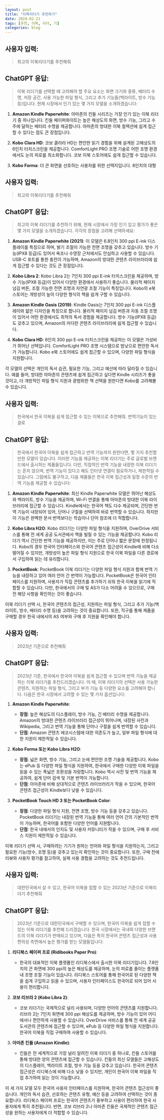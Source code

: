 ```yaml
---
layout: post
title: "이북리더기 추천하기"
date: 2024-02-21
tags: [추천, 이북, 리더, 기]
categories: blog
---
```


## 사용자 입력:
> 최고의 이북리더기를 추천해줘

## ChatGPT 응답:
> 이북 리더기를 선택할 때 고려해야 할 주요 요소는 화면 크기와 종류, 배터리 수명, 저장 공간, 사용 가능한 파일 형식, 그리고 추가 기능들(백라이트, 방수 기능 등)입니다. 현재 시장에서 인기 있는 몇 가지 모델을 소개하겠습니다:

1. **Amazon Kindle Paperwhite**: 아마존의 킨들 시리즈는 가장 인기 있는 이북 리더기 중 하나입니다. 킨들 페이퍼화이트는 높은 해상도의 화면, 방수 기능, 그리고 수 주에 달하는 배터리 수명을 제공합니다. 아마존의 방대한 이북 컬렉션에 쉽게 접근할 수 있다는 점도 큰 장점입니다.

2. **Kobo Clara HD**: 코보 클라라 HD는 편안한 읽기 경험을 위해 설계된 고해상도의 6인치 터치스크린을 제공합니다. ComfortLight PRO 조명 기술로 어떤 조명 환경에서도 눈의 피로를 최소화합니다. 코보 이북 스토어에도 쉽게 접근할 수 있습니다.

3. **Kobo Forma**: 더 큰 화면을 선호하는 사용자를 위한 선택지입니다. 8인치의 대형

## 사용자 입력:
> 최고의 이북리더기를 추천해줘

## ChatGPT 응답:
> 최고의 이북 리더기를 추천하기 위해, 현재 시장에서 가장 인기 있고 평가가 좋은 몇 가지 모델을 소개하겠습니다. 각각의 장점을 고려해 선택하세요:

1. **Amazon Kindle Paperwhite (2021)**: 이 모델은 6.8인치 300 ppi E-ink 디스플레이를 특징으로 하며, 밝기 조절이 가능한 전면 조명을 갖추고 있습니다. 방수 기능(IPX8 등급)도 있어서 욕조나 수영장 근처에서도 안심하고 사용할 수 있습니다. USB-C 포트를 통한 충전이 가능하며, Amazon의 방대한 콘텐츠 라이브러리에 쉽게 접근할 수 있다는 것도 큰 장점입니다.

2. **Kobo Libra 2**: Kobo Libra 2는 7인치 300 ppi E-ink 터치스크린을 제공하며, 방수 기능(IPX8 등급)이 있어서 다양한 환경에서 사용하기 좋습니다. 물리적 페이지 넘김 버튼, 조절 가능한 전면 조명과 자연광 조절 기능이 특징입니다. Kobo의 e북 스토어는 개방성이 높아 다양한 형식의 책을 쉽게 구할 수 있습니다.

3. **Amazon Kindle Oasis (2019)**: Kindle Oasis는 7인치 300 ppi E-ink 디스플레이와 얇은 디자인을 특징으로 합니다. 물리적 페이지 넘김 버튼과 자동 조절 조명이 있어서 어떤 환경에서도 최적의 독서 경험을 제공합니다. 방수 기능(IPX8 등급)도 갖추고 있으며, Amazon의 커다란 콘텐츠 라이브러리에 쉽게 접근할 수 있습니다.

4. **Kobo Clara HD**: 6인치 300 ppi E-ink 터치스크린을 제공하는 이 모델은 가성비가 뛰어난 선택입니다. ComfortLight PRO 조명 시스템으로 밤낮으로 편안한 독서가 가능합니다. Kobo e북 스토어에도 쉽게 접근할 수 있으며, 다양한 파일 형식을 지원합니다.

각 모델의 선택은 개인의 독서 습관, 필요한 기능, 그리고 예산에 따라 달라질 수 있습니다. 예를 들어, 방대한 아마존의 콘텐츠에 쉽게 접근하고 싶다면 Kindle 시리즈가 좋을 것이고, 더 개방적인 파일 형식 지원과 광범위한 책 선택을 원한다면 Kobo를 고려해볼 수 있습니다.

## 사용자 입력:
> 한국에서 한국 이북을 쉽게 접근할 수 있는 이북으로 추천해줘. 번역기능이 있는 걸로

## ChatGPT 응답:
> 한국에서 한국어 이북을 쉽게 접근하고 번역 기능까지 원한다면, 몇 가지 추천할 만한 모델이 있습니다. 이러한 기능을 제공하는 이북 리더기는 주로 글로벌 브랜드에서 출시하는 제품들입니다. 다만, 직접적인 번역 기능을 내장한 이북 리더기는 흔치 않으며, 번역 기능이 있다고 해도 인터넷 연결이 필요하거나, 제한적일 수 있습니다. 그럼에도 불구하고, 다음 제품들은 한국 이북 접근성과 일정 수준의 번역 기능을 제공할 수 있습니다:

1. **Amazon Kindle Paperwhite**: 최신 Kindle Paperwhite 모델은 뛰어난 해상도와 백라이트, 방수 기능을 제공하며, Wi-Fi 연결을 통해 아마존의 방대한 이북 라이브러리에 접근할 수 있습니다. Kindle에서는 한국어 책도 다수 제공되며, 간단한 번역 기능이 내장되어 있어, 단어나 구절을 선택하여 바로 번역할 수 있습니다. 하지만 이 기능은 완벽한 문서 번역보다는 학습이나 단어 참조에 더 적합합니다.

2. **Kobo Libra H2O**: Kobo 리더기는 다양한 파일 형식을 지원하며, OverDrive 서비스를 통해 전 세계 공공 도서관에서 책을 빌릴 수 있는 기능을 제공합니다. Kobo 리더기 역시 간단한 번역 기능을 제공하지만, 이는 주로 단어나 짧은 문장에 한정됩니다. Kobo의 경우 한국어 인터페이스와 한국어 콘텐츠 접근성이 Kindle에 비해 다소 떨어질 수 있지만, 개방성이 높은 파일 형식 지원으로 한국 이북 파일을 다른 경로에서 구입하여 읽는 데 유리합니다.

3. **PocketBook**: PocketBook 이북 리더기는 다양한 파일 형식 지원과 함께 번역 기능을 내장하고 있어 여러 언어 간 번역이 가능합니다. PocketBook은 한국어 인터페이스를 지원하며, 사용자가 직접 콘텐츠를 추가하기 쉬워 한국 이북을 읽기에 적합할 수 있습니다. 다만, 한국에서의 구매 및 AS가 다소 어려울 수 있으므로, 구매 전 해당 사항을 확인하는 것이 좋습니다.

이북 리더기 선택 시, 한국어 콘텐츠의 접근성, 지원하는 파일 형식, 그리고 추가 기능(백라이트, 방수, 배터리 수명 등)을 고려하는 것이 중요합니다. 또한, 직구를 통해 제품을 구매할 경우 한국 내에서의 AS 여부와 구매 후 지원을 확인해야 합니다.

## 사용자 입력:
> 2023년 기준으로 추천해줘

## ChatGPT 응답:
> 2023년 기준, 한국에서 한국어 이북을 쉽게 접근할 수 있으며 번역 기능을 제공하는 이북 리더기를 추천드리겠습니다. 이 때, 이북 리더기의 선택은 사용 가능한 콘텐츠, 지원하는 파일 형식, 그리고 부가 기능 등 다양한 요소를 고려해야 합니다. 다음은 한국 시장에서 고려할 수 있는 몇 가지 옵션입니다:

1. **Amazon Kindle Paperwhite**:
   - **장점**: 높은 해상도의 디스플레이, 방수 기능, 긴 배터리 수명을 제공합니다. Amazon의 방대한 콘텐츠 라이브러리 접근성이 뛰어나며, 내장된 사전과 Wikipedia, 그리고 번역 기능을 통해 단어나 구절을 쉽게 번역할 수 있습니다.
   - **단점**: Amazon 콘텐츠 에코시스템에 대한 의존도가 높고, 일부 파일 형식에 대한 지원이 제한적일 수 있습니다.

2. **Kobo Forma 또는 Kobo Libra H2O**:
   - **장점**: 넓은 화면, 방수 기능, 그리고 눈에 편안한 조명 기술을 제공합니다. Kobo는 ePub 등 다양한 파일 형식을 지원하여, 한국에서 구매한 다양한 이북 파일을 읽을 수 있는 폭넓은 호환성을 자랑합니다. Kobo 역시 사전 및 번역 기능을 제공하여, 쉽게 단어 검색 및 기본 번역이 가능합니다.
   - **단점**: 아마존에 비해 상대적으로 콘텐츠 라이브러리가 작을 수 있으며, 한국어 콘텐츠 접근성이 Kindle보다 낮을 수 있습니다.

3. **PocketBook Touch HD 3 또는 PocketBook Color**:
   - **장점**: 다양한 파일 형식 지원, 전면 조명, 방수 기능 등을 갖추고 있습니다. PocketBook 리더기는 내장된 번역 기능을 통해 여러 언어 간의 기본적인 번역이 가능하며, 한국어를 포함한 다양한 언어를 지원합니다.
   - **단점**: 한국 내에서의 인지도 및 사용자 커뮤니티가 작을 수 있으며, 구매 후 서비스 지원이 제한적일 수 있습니다.

이북 리더기 선택 시, 구매하려는 기기가 원하는 언어와 파일 형식을 지원하는지, 그리고 필요한 기능(방수, 조명 등)을 갖추고 있는지 확인하는 것이 중요합니다. 또한, 구매 전에 리뷰와 사용자 평가를 참고하여, 실제 사용 경험을 고려하는 것도 추천드립니다.

## 사용자 입력:
> 대한민국에서 살 수 있고, 한국어 이북을 접할 수 있는 2023년 기준으로 이북리더기 추천해줘

## ChatGPT 응답:
> 2023년 기준으로 대한민국에서 구매할 수 있으며, 한국어 이북을 쉽게 접할 수 있는 이북 리더기를 추천해 드리겠습니다. 한국 시장에서는 국내외 다양한 브랜드의 이북 리더기가 판매되고 있으며, 다음은 특히 한국어 콘텐츠 접근성과 사용 편의성 측면에서 높은 평가를 받는 모델들입니다:

1. **리디북스 페이퍼 프로 (Ridibooks Paper Pro)**:
   - 한국의 대표적인 이북 플랫폼인 리디북스에서 출시한 이북 리더기입니다. 7.8인치의 큰 화면에 300 ppi의 높은 해상도를 제공하며, 눈의 피로를 줄이는 플랫폼 내 조명 조절 기능이 있습니다. 리디북스 스토어를 통해 한국어로 된 다양한 책을 쉽게 구입하고 읽을 수 있으며, 사용자 인터페이스도 한국어로 되어 있어 사용이 편리합니다.

2. **코보 리브라 2 (Kobo Libra 2)**:
   - 코보 리더기는 국제적으로 널리 사용되며, 다양한 언어의 콘텐츠를 지원합니다. 리브라 2는 7인치 화면에 300 ppi 해상도를 제공하며, 방수 기능이 있어 어디에서나 편안하게 사용할 수 있습니다. OverDrive 서비스를 통해 전 세계 공공 도서관의 콘텐츠에 접근할 수 있으며, ePub 등 다양한 파일 형식을 지원합니다. 한국어 이북을 직접 구매하여 사용할 수 있습니다.

3. **아마존 킨들 (Amazon Kindle)**:
   - 킨들은 전 세계적으로 가장 널리 알려진 이북 리더기 중 하나로, 킨들 스토어를 통해 방대한 양의 콘텐츠에 접근할 수 있습니다. 킨들의 최신 모델들은 고해상도의 디스플레이, 백라이트 조절, 방수 기능 등을 갖추고 있습니다. 한국어 콘텐츠 접근성은 리디북스에 비해 다소 낮을 수 있지만, 개인이 한국어 이북 파일을 직접 추가하여 읽는 것이 가능합니다.

이 세 가지 모델 모두 한국어 사용자 인터페이스를 지원하며, 한국어 콘텐츠 접근성이 좋습니다. 개인의 독서 습관, 선호하는 콘텐츠 유형, 예산 등을 고려하여 선택하는 것이 중요합니다. 리디북스 페이퍼 프로는 한국어 콘텐츠가 풍부하고 사용이 편리하여 한국 사용자에게 특히 추천됩니다. 반면, 코보 리브라 2나 아마존 킨들은 국제적인 콘텐츠 접근성을 원하는 사용자에게 더 적합할 수 있습니다.

